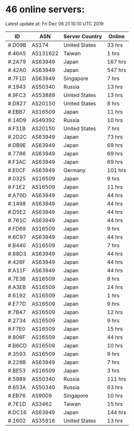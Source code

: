 # 46 online servers:

Latest update at: Fri Dec 06 21:10:10 UTC 2019

| ID | ASN | Server Country | Online |
| -- | --- | -------------- | ------ |
| #.D09B | AS174 | United States | 33 hrs |
| #.46A5 | AS131622 | Taiwan | 1 hrs |
| #.2A79 | AS63949 | Japan | 167 hrs |
| #.42A0 | AS63949 | Japan | 547 hrs |
| #.7F1D | AS63949 | Singapore | 7 hrs |
| #.1943 | AS50340 | Russia | 13 hrs |
| #.9FC3 | AS53889 | United States | 13 hrs |
| #.D827 | AS20150 | United States | 8 hrs |
| #.EBB7 | AS16509 | Japan | 11 hrs |
| #.14D9 | AS49392 | Russia | 10 hrs |
| #.F31B | AS20150 | United States | 7 hrs |
| #.2D2C | AS63949 | Japan | 73 hrs |
| #.DB9E | AS63949 | Japan | 69 hrs |
| #.7786 | AS63949 | Japan | 69 hrs |
| #.F3AC | AS63949 | Japan | 69 hrs |
| #.E0CF | AS63949 | Germany | 101 hrs |
| #.0325 | AS16509 | Japan | 9 hrs |
| #.F1E2 | AS16509 | Japan | 11 hrs |
| #.A70D | AS63949 | Japan | 44 hrs |
| #.1498 | AS63949 | Japan | 44 hrs |
| #.D5E2 | AS63949 | Japan | 44 hrs |
| #.761C | AS63949 | Japan | 44 hrs |
| #.FD69 | AS16509 | Japan | 9 hrs |
| #.6C97 | AS63949 | Japan | 44 hrs |
| #.B440 | AS16509 | Japan | 7 hrs |
| #.68D3 | AS63949 | Japan | 44 hrs |
| #.426F | AS63949 | Japan | 44 hrs |
| #.A11F | AS63949 | Japan | 44 hrs |
| #.7E3B | AS16509 | Japan | 9 hrs |
| #.A3EB | AS16509 | Japan | 24 hrs |
| #.6192 | AS16509 | Japan | 1 hrs |
| #.E77D | AS16509 | Japan | 9 hrs |
| #.7B47 | AS16509 | Japan | 12 hrs |
| #.2734 | AS16509 | Japan | 9 hrs |
| #.F7E0 | AS16509 | Japan | 15 hrs |
| #.806F | AS16509 | Japan | 44 hrs |
| #.B6CD | AS16509 | Japan | 10 hrs |
| #.3593 | AS16509 | Japan | 9 hrs |
| #.228B | AS63949 | Japan | 7 hrs |
| #.BE53 | AS16509 | Japan | 3 hrs |
| #.5989 | AS50340 | Russia | 111 hrs |
| #.653A | AS50340 | Russia | 63 hrs |
| #.EB76 | AS9009 | Singapore | 10 hrs |
| #.7E1D | AS3462 | Taiwan | 15 hrs |
| #.DC16 | AS63949 | Japan | 144 hrs |
| #.1602 | AS35916 | United States | 13 hrs |

